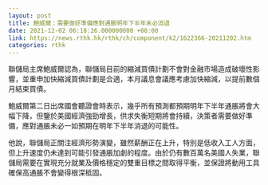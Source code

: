 ```yaml
---
layout: post
title: 鮑威爾：需要做好準備應對通脹明年下半年未必消退
date: 2021-12-02 06:18:26.000000000 +08:00
link: https://news.rthk.hk/rthk/ch/component/k2/1622366-20211202.htm
categories: rthk
---
```


聯儲局主席鮑威爾認為，聯儲局目前的縮減買債計劃不會對金融市場造成破壞性影響，並重申加快縮減買債計劃是合適，本月議息會議應考慮加快縮減，以提前數個月結束買債。

鮑威爾第二日出席國會聽證會時表示，幾乎所有預測都預期明年下半年通脹將會大幅下降，但鑒於美國經濟強勁增長，供求失衡短期將會持續，決策者需要做好準備，應對通脹未必一如預期在明年下半年消退的可能性。

他說，聯儲局正關注經濟形勢演變，雖然薪酬正在上升，特別是低收入工人方面，但上升速度仍未達到可能引發通脹加劇的程度。由於仍有數百萬名美國人失業，聯儲局需要在實現充分就業及價格穩定的雙重目標之間取得平衡，並保證將動用工具確保高通脹不會變得根深柢固。

